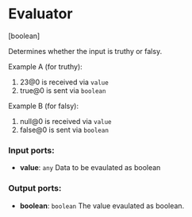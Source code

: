 # Evaluator

[boolean]

Determines whether the input is truthy or falsy.

Example A (for truthy):

1. 23@0 is received via `value`
2. true@0 is sent via `boolean`

Example B (for falsy):
1. null@0 is received via `value`
2. false@0 is sent via `boolean`

### Input ports:

* __value__: `any`
    Data to be evaulated as boolean



### Output ports:

* __boolean__: `boolean`
    The value evaulated as boolean.



